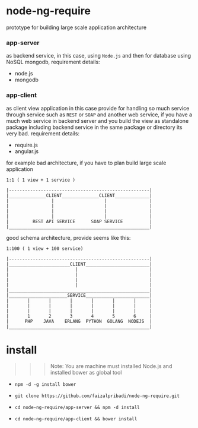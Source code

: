 # node-ng-require
prototype for building large scale application architecture

### app-server
as backend service, in this case, using `Node.js` and then for database using NoSQL mongodb, requirement details: 

* node.js
* mongodb 

### app-client
as client view application in this case provide for handling so much service through service such as `REST` or `SOAP`
and another web service, if you have a much web service in backend server and you build the view as standalone package including backend service in the same package or directory its very bad.
requirement details:

* require.js
* angular.js

for example bad architecture, if you have to plan build large scale application

`1:1 ( 1 view + 1 service )`

```
|-----------------------------------------------------|
|______________CLIENT______________CLIENT_____________|
|                |                   |                |
|                |                   |                |
|                |                   |                |
|                |                   |                |
|         REST API SERVICE      SOAP SERVICE          |
|_____________________________________________________|
```


good schema architecture, provide seems like this:

`1:100 ( 1 view + 100 service)`

```
|-----------------------------------------------------|
|_______________________CLIENT________________________|
|                         |                           |
|                         |                           |
|                         |                           |
|                         |                           |
|_____________________________________________________|
|______________________SERVICE________________________|
|       |       |       |       |       |       |     |
|       |       |       |       |       |       |     |
|       |       |       |       |       |       |     |
|       1       2       3       4       5       6     |
|      PHP    JAVA    ERLANG  PYTHON  GOLANG  NODEJS  |
|_____________________________________________________|
```


install
=======

>>> Note: You are machine must installed Node.js and installed bower as global tool

* `npm -d -g install bower`

* `git clone https://github.com/faizalpribadi/node-ng-require.git`

* `cd node-ng-require/app-server && npm -d install`

* `cd node-ng-require/app-client && bower install`

